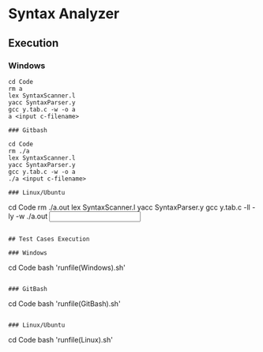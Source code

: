 # Syntax Analyzer

## Execution

### Windows
```
cd Code
rm a
lex SyntaxScanner.l
yacc SyntaxParser.y
gcc y.tab.c -w -o a
a <input c-filename>

### Gitbash

cd Code
rm ./a
lex SyntaxScanner.l
yacc SyntaxParser.y
gcc y.tab.c -w -o a
./a <input c-filename>

### Linux/Ubuntu
```
cd Code
rm ./a.out
lex SyntaxScanner.l
yacc SyntaxParser.y
gcc y.tab.c -ll -ly -w
./a.out <input c-filename>
```

## Test Cases Execution

### Windows
```
cd Code
bash 'runfile(Windows).sh'
```

### GitBash
```
cd Code
bash 'runfile(GitBash).sh'

```

### Linux/Ubuntu
```
cd Code
bash 'runfile(Linux).sh'

```